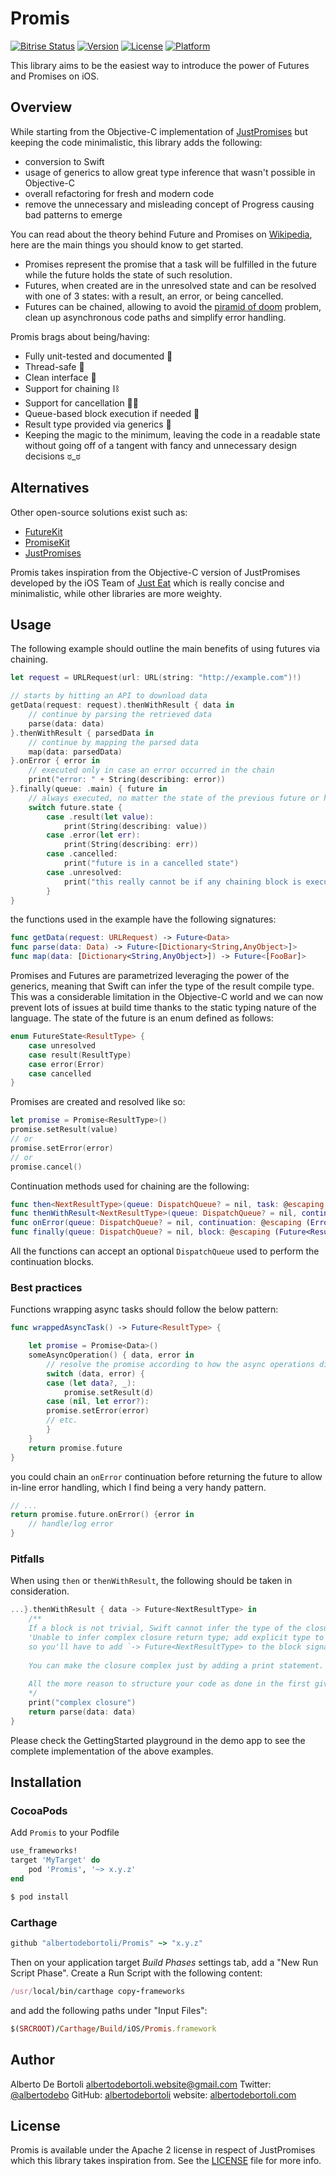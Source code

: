 # Promis

[![Bitrise Status](https://www.bitrise.io/app/c860d39fa5072b30/status.svg?token=kgZIlFlJdRBIvy3xnG6gaQ&branch=master)](https://www.bitrise.io/app/c860d39fa5072b30)
[![Version](https://img.shields.io/cocoapods/v/Promis.svg?style=flat)](http://cocoapods.org/pods/Promis)
[![License](https://img.shields.io/cocoapods/l/Promis.svg?style=flat)](http://cocoapods.org/pods/Promis)
[![Platform](https://img.shields.io/cocoapods/p/Promis.svg?style=flat)](http://cocoapods.org/pods/Promis)

This library aims to be the easiest way to introduce the power of Futures and Promises on iOS.

## Overview

While starting from the Objective-C implementation of [JustPromises](https://github.com/justeat/JustPromises) but keeping the code minimalistic, this library adds the following:

- conversion to Swift
- usage of generics to allow great type inference that wasn't possible in Objective-C
- overall refactoring for fresh and modern code
- remove the unnecessary and misleading concept of Progress causing bad patterns to emerge

You can read about the theory behind Future and Promises on [Wikipedia](https://en.wikipedia.org/wiki/Futures_and_promises), here are the main things you should know to get started.

- Promises represent the promise that a task will be fulfilled in the future while the future holds the state of such resolution.
- Futures, when created are in the unresolved state and can be resolved with one of 3 states: with a result, an error, or being cancelled.
- Futures can be chained, allowing to avoid the [piramid of doom](https://twitter.com/piscis168/status/641237956070666240) problem, clean up asynchronous code paths and simplify error handling.

Promis brags about being/having:

- Fully unit-tested and documented 💯
- Thread-safe 🚦
- Clean interface 👼
- Support for chaining ⛓
- Support for cancellation 🙅‍♂️
- Queue-based block execution if needed 🚆
- Result type provided via generics 🚀
- Keeping the magic to the minimum, leaving the code in a readable state without going off of a tangent with fancy and unnecessary design decisions ಠ_ಠ

## Alternatives

Other open-source solutions exist such as:
- [FutureKit](https://github.com/FutureKit/FutureKit)
- [PromiseKit](https://github.com/mxcl/PromiseKit)
- [JustPromises](https://github.com/justeat/JustPromises)

Promis takes inspiration from the Objective-C version of JustPromises developed by the iOS Team of [Just Eat](https://www.just-eat.com/) which is really concise and minimalistic, while other libraries are more weighty.

## Usage

The following example should outline the main benefits of using futures via chaining.

```swift
let request = URLRequest(url: URL(string: "http://example.com")!)

// starts by hitting an API to download data
getData(request: request).thenWithResult { data in
    // continue by parsing the retrieved data
    parse(data: data)
}.thenWithResult { parsedData in
    // continue by mapping the parsed data
    map(data: parsedData)
}.onError { error in
    // executed only in case an error occurred in the chain
    print("error: " + String(describing: error))
}.finally(queue: .main) { future in
    // always executed, no matter the state of the previous future or how the chain did perform
    switch future.state {
        case .result(let value):
            print(String(describing: value))
        case .error(let err):
            print(String(describing: err))
        case .cancelled:
            print("future is in a cancelled state")
        case .unresolved:
            print("this really cannot be if any chaining block is executed")
        }
}
```

the functions used in the example have the following signatures:

```swift
func getData(request: URLRequest) -> Future<Data>
func parse(data: Data) -> Future<[Dictionary<String,AnyObject>]>
func map(data: [Dictionary<String,AnyObject>]) -> Future<[FooBar]>
```

Promises and Futures are parametrized leveraging the power of the generics, meaning that Swift can infer the type of the result compile type. This was a considerable limitation in the Objective-C world and we can now prevent lots of issues at build time thanks to the static typing nature of the language. The state of the future is an enum defined as follows:

```swift
enum FutureState<ResultType> {
    case unresolved
    case result(ResultType)
    case error(Error)
    case cancelled
}
```

Promises are created and resolved like so:

```swift
let promise = Promise<ResultType>()
promise.setResult(value)
// or
promise.setError(error)
// or
promise.cancel()
```

Continuation methods used for chaining are the following:

```swift
func then<NextResultType>(queue: DispatchQueue? = nil, task: @escaping (Future) -> Future<NextResultType>) -> Future<NextResultType>
func thenWithResult<NextResultType>(queue: DispatchQueue? = nil, continuation: @escaping (ResultType) -> Future<NextResultType>) -> Future<NextResultType> {
func onError(queue: DispatchQueue? = nil, continuation: @escaping (Error) -> Void) -> Future {
func finally(queue: DispatchQueue? = nil, block: @escaping (Future<ResultType>) -> Void)
```

All the functions can accept an optional `DispatchQueue` used to perform the continuation blocks.


### Best practices

Functions wrapping async tasks should follow the below pattern:

```swift
func wrappedAsyncTask() -> Future<ResultType> {

    let promise = Promise<Data>()
    someAsyncOperation() { data, error in
        // resolve the promise according to how the async operations did go
        switch (data, error) {
        case (let data?, _):
            promise.setResult(d)
        case (nil, let error?):
        promise.setError(error)
        // etc.
        }
    }
    return promise.future
}
```

you could chain an `onError` continuation before returning the future to allow in-line error handling, which I find being a very handy pattern.

```swift
// ...
return promise.future.onError() {error in
    // handle/log error
}
```

### Pitfalls

When using `then` or `thenWithResult`, the following should be taken in consideration.

```swift
...}.thenWithResult { data -> Future<NextResultType> in
    /**
    If a block is not trivial, Swift cannot infer the type of the closure and gives the error
    'Unable to infer complex closure return type; add explicit type to disambiguate'
    so you'll have to add `-> Future<NextResultType> to the block signature
    
    You can make the closure complex just by adding a print statement.
    
    All the more reason to structure your code as done in the first given example :)
    */
    print("complex closure")
    return parse(data: data)
}
```

Please check the GettingStarted playground in the demo app to see the complete implementation of the above examples.

## Installation

### CocoaPods

Add `Promis` to your Podfile

```ruby
use_frameworks!
target 'MyTarget' do
    pod 'Promis', '~> x.y.z'
end
```

```bash
$ pod install
```

### Carthage

```ruby
github "albertodebortoli/Promis" ~> "x.y.z"
```

Then on your application target *Build Phases* settings tab, add a "New Run Script Phase". Create a Run Script with the following content:

```ruby
/usr/local/bin/carthage copy-frameworks
```

and add the following paths under "Input Files":

```ruby
$(SRCROOT)/Carthage/Build/iOS/Promis.framework
```

## Author

Alberto De Bortoli <albertodebortoli.website@gmail.com>
Twitter: [@albertodebo](https://twitter.com/albertodebo)
GitHub: [albertodebortoli](https://github.com/albertodebortoli)
website: [albertodebortoli.com](http://albertodebortoli.com)

## License

Promis is available under the Apache 2 license in respect of JustPromises which this library takes inspiration from. See the [LICENSE](LICENSE) file for more info.
